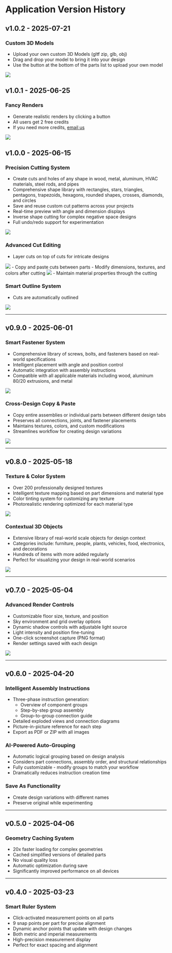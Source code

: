 # Application Version History

## v1.0.2 - 2025-07-21
### Custom 3D Models
- Upload your own custom 3D Models (gltf zip, glb, obj)
- Drag and drop your model to bring it into your design
- Use the button at the bottom of the parts list to upload your own model
<img src="https://assets.craftyamigo.com/assets/update-assets/app/v1.0.2_custom_modelos.gif">

## v1.0.1 - 2025-06-25
### Fancy Renders
- Generate realistic renders by clicking a button
- All users get 2 free credits
- If you need more credits, [email us](mailto:hi@craftyamigo.com)
<img src="https://assets.craftyamigo.com/assets/update-assets/app/fancy-render.gif">


## v1.0.0 - 2025-06-15
### Precision Cutting System
- Create cuts and holes of any shape in wood, metal, aluminum, HVAC materials, steel rods, and pipes
- Comprehensive shape library with rectangles, stars, triangles, pentagons, trapezoids, hexagons, rounded shapes, crosses, diamonds, and circles
- Save and reuse custom cut patterns across your projects
- Real-time preview with angle and dimension displays
- Inverse shape cutting for complex negative space designs
- Full undo/redo support for experimentation
<img src="https://assets.craftyamigo.com/assets/update-assets/app/v1.0.0_cut_intro.gif">

### Advanced Cut Editing
- Layer cuts on top of cuts for intricate designs
<img src="https://assets.craftyamigo.com/assets/update-assets/app/v1.0.0_cut_inverse.gif">
- Copy and paste cuts between parts
- Modify dimensions, textures, and colors after cutting
<img src="https://assets.craftyamigo.com/assets/update-assets/app/v1.0.0_cut_multiple.gif">
- Maintain material properties through the cutting 

### Smart Outline System
- Cuts are automatically outlined
<img src="https://assets.craftyamigo.com/assets/update-assets/app/v1.0.0_cut_outlines.png">



---

## v0.9.0 - 2025-06-01
### Smart Fastener System
- Comprehensive library of screws, bolts, and fasteners based on real-world specifications
- Intelligent placement with angle and position control
- Automatic integration with assembly instructions
- Compatible with all applicable materials including wood, aluminum 80/20 extrusions, and metal
<img src="https://assets.craftyamigo.com/assets/update-assets/app/fasteners.gif">


### Cross-Design Copy & Paste
- Copy entire assemblies or individual parts between different design tabs
- Preserves all connections, joints, and fastener placements
- Maintains textures, colors, and custom modifications
- Streamlines workflow for creating design variations
<img src="https://assets.craftyamigo.com/assets/update-assets/app/copy-paste.gif">


---

## v0.8.0 - 2025-05-18
### Texture & Color System
- Over 200 professionally designed textures
- Intelligent texture mapping based on part dimensions and material type
- Color tinting system for customizing any texture
- Photorealistic rendering optimized for each material type
<img src="https://assets.craftyamigo.com/assets/update-assets/app/textures.gif">



### Contextual 3D Objects
- Extensive library of real-world scale objects for design context
- Categories include: furniture, people, plants, vehicles, food, electronics, and decorations
- Hundreds of items with more added regularly
- Perfect for visualizing your design in real-world scenarios
<img src="https://assets.craftyamigo.com/assets/update-assets/app/dog.gif">

---

## v0.7.0 - 2025-05-04
### Advanced Render Controls
- Customizable floor size, texture, and position
- Sky environment and grid overlay options
- Dynamic shadow controls with adjustable light source
- Light intensity and position fine-tuning
- One-click screenshot capture (PNG format)
- Render settings saved with each design
<img src="https://assets.craftyamigo.com/assets/update-assets/app/render-options.gif">


---

## v0.6.0 - 2025-04-20
### Intelligent Assembly Instructions
- Three-phase instruction generation:
  - Overview of component groups
  - Step-by-step group assembly
  - Group-to-group connection guide
- Detailed exploded views and connection diagrams
- Picture-in-picture reference for each step
- Export as PDF or ZIP with all images

### AI-Powered Auto-Grouping
- Automatic logical grouping based on design analysis
- Considers part connections, assembly order, and structural relationships
- Fully customizable - modify groups to match your workflow
- Dramatically reduces instruction creation time

### Save As Functionality
- Create design variations with different names
- Preserve original while experimenting

---

## v0.5.0 - 2025-04-06
### Geometry Caching System
- 20x faster loading for complex geometries
- Cached simplified versions of detailed parts
- No visual quality loss
- Automatic optimization during save
- Significantly improved performance on all devices

---

## v0.4.0 - 2025-03-23
### Smart Ruler System
- Click-activated measurement points on all parts
- 9 snap points per part for precise alignment
- Dynamic anchor points that update with design changes
- Both metric and imperial measurements
- High-precision measurement display
- Perfect for exact spacing and alignment